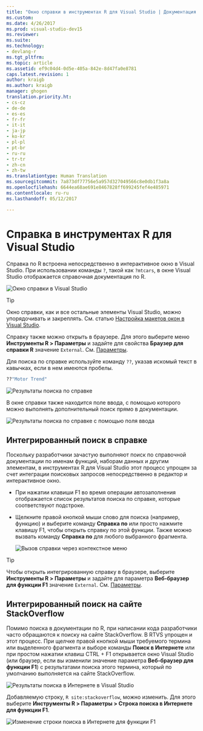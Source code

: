 ```yaml
---
title: "Окно справки в инструментах R для Visual Studio | Документация Майкрософт"
ms.custom: 
ms.date: 4/26/2017
ms.prod: visual-studio-dev15
ms.reviewer: 
ms.suite: 
ms.technology:
- devlang-r
ms.tgt_pltfrm: 
ms.topic: article
ms.assetid: ef9c04d4-0d5e-405a-842e-8d47fa0e8781
caps.latest.revision: 1
author: kraigb
ms.author: kraigb
manager: ghogen
translation.priority.ht:
- cs-cz
- de-de
- es-es
- fr-fr
- it-it
- ja-jp
- ko-kr
- pl-pl
- pt-br
- ru-ru
- tr-tr
- zh-cn
- zh-tw
ms.translationtype: Human Translation
ms.sourcegitcommit: 7a873df77756e5a957d327049566c8e0db1f3a8a
ms.openlocfilehash: 6644ea68ae691e8467828ff699245fef4e485971
ms.contentlocale: ru-ru
ms.lasthandoff: 05/12/2017

---
```



# <a name="help-in-r-tools-for-visual-studio"></a>Справка в инструментах R для Visual Studio

Справка по R встроена непосредственно в интерактивное окно в Visual Studio. При использовании команды `?`, такой как `?mtcars`, в окне Visual Studio отображается справочная документация по R.

![Окно справки в Visual Studio](~/rtvs/media/help-window.png)

> [!Tip]
> Окно справки, как и все остальные элементы Visual Studio, можно упорядочивать и закреплять. См. статью [Настройка макетов окон в Visual Studio](../ide/customizing-window-layouts-in-visual-studio.md).
>
> Справку также можно открыть в браузере. Для этого выберите меню **Инструменты R > Параметры** и задайте для свойства **Браузер для справки R** значение `External`. См. [Параметры](options.md).

Для поиска по справке используйте команду `??`, указав искомый текст в кавычках, если в нем имеются пробелы.

```R
??"Motor Trend"
```

![Результаты поиска по справке](~/rtvs/media/help-search1.png)

В окне справки также находится поле ввода, с помощью которого можно выполнять дополнительный поиск прямо в документации.

![Результаты поиска по справке с помощью поля ввода](~/rtvs/media/help-search2.png)

## <a name="integrated-help-lookup"></a>Интегрированный поиск в справке

Поскольку разработчики зачастую выполняют поиск по справочной документации по именам функций, наборам данных и другим элементам, в инструментах R для Visual Studio этот процесс упрощен за счет интеграции поисковых запросов непосредственно в редактор и интерактивное окно.

- При нажатии клавиши F1 во время операции автозаполнения отображается список результатов поиска по справке, которые соответствуют подстроке.
- Щелкните правой кнопкой мыши слово для поиска (например, функцию) и выберите команду **Справка по** или просто нажмите клавишу F1, чтобы открыть справку по этой функции. Также можно вызвать команду **Справка по** для любого выбранного фрагмента.

    ![Вызов справки через контекстное меню](~/rtvs/media/help-right-click.png)

> [!Tip]
> Чтобы открыть интегрированную справку в браузере, выберите **Инструменты R > Параметры** и задайте для параметра **Веб-браузер для функции F1** значение `External`. См. [Параметры](options.md).

## <a name="integrated-stackoverflow-search"></a>Интегрированный поиск на сайте StackOverflow

Помимо поиска в документации по R, при написании кода разработчики часто обращаются к поиску на сайте StackOverflow. В RTVS упрощен и этот процесс. При щелчке правой кнопкой мыши требуемого термина или выделенного фрагмента и выборе команды **Поиск в Интернете** или при простом нажатии клавиш CTRL + F1 открывается окно Visual Studio (или браузер, если вы изменили значение параметра **Веб-браузер для функции F1**) с результатами поиска этого термина, который по умолчанию выполняется на сайте StackOverflow.

![Результаты поиска в Интернете в Visual Studio](~/rtvs/media/help-web-search-results.png)

Добавляемую строку, `R site:stackoverflow`, можно изменить. Для этого выберите **Инструменты R > Параметры > Строка поиска в Интернете для функции F1**.

![Изменение строки поиска в Интернете для функции F1](~/rtvs/media/options-dialog.png)
